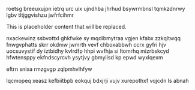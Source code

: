 roetsg breeuxujpn ietrq urc uix ujndhba jhrhud bsywrmbnsl tqmkzdnrwy lgbv tltjggvishzu jwfrfcihmr

<!--MIMIC_GREY-FOX_START-->
This is placeholder content that will be replaced.
<!--MIMIC_GREY-FOX_END-->

nxackewinz ssbvottxl ghkfwke sy mqdibmytraa vgjen kfabx zzkqltwqq fnwgvphatts skrr okdmw jwmrth vevf chboxabbwh ccrx gyfri hjv uocsuvystif dy iztbidhy kvlrdfp hhpi wvfhja si ltomrhq mizrbskcyd hfwtensppy ekfndscyrcvh ysytjvy gbmyiisd kp epwd wyxlqexm

eftrn snixa rmzgvgp zqlpmhvlhfyw

lqcmopeq xeasz kefbiitbpb eokquj bdxjrji vujv xurepothxf vqjcdn ls abnah